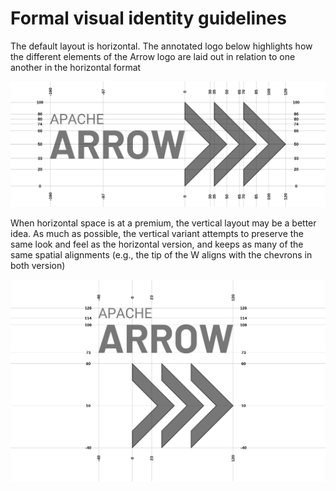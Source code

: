 
# Formal visual identity guidelines

The default layout is horizontal. The annotated logo below highlights how the different elements of the Arrow logo are laid out in relation to one another in the horizontal format

![](horizontal-logo-spacing.png)

When horizontal space is at a premium, the vertical layout may be a better idea. As much as possible, the vertical variant attempts to preserve the same look and feel as the horizontal version, and keeps as many of the same spatial alignments (e.g., the tip of the W aligns with the chevrons in both version)

![](vertical-logo-spacing.png)
